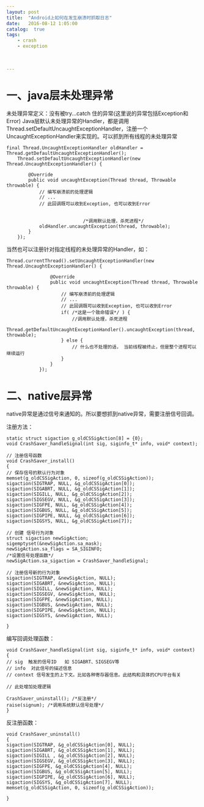 ```yaml
---
layout: post
title:  "Android上如何在发生崩溃时抓取日志"
date:   2016-08-12 1:05:00
catalog:  true
tags:
    - crash
    - exception
       
   
   
---
```




# 一、java层未处理异常

未处理异常定义：没有被try...catch 住的异常(这里说的异常包括Exception和Error)
Java层默认未处理异常的Handler，都是调用Thread.setDefaultUncaughtExceptionHandler，注册一个UncaughtExceptionHandler来实现的。可以抓到所有线程的未处理异常

    final Thread.UncaughtExceptionHandler oldHandler = Thread.getDefaultUncaughtExceptionHandler();
		Thread.setDefaultUncaughtExceptionHandler(new Thread.UncaughtExceptionHandler() {
			
			@Override
			public void uncaughtException(Thread thread, Throwable throwable) {
				// 编写崩溃前的处理逻辑
				// ...
				// 此回调既可以收到Exception, 也可以收到Error


                                /*调用默认处理，杀死进程*/
				oldHandler.uncaughtException(thread, throwable);
			}
		});
		
当然也可以注册针对指定线程的未处理异常的Handler，如：

    Thread.currentThread().setUncaughtExceptionHandler(new Thread.UncaughtExceptionHandler() {
					
					@Override
					public void uncaughtException(Thread thread, Throwable throwable) {
						// 编写崩溃前的处理逻辑
						// ...
						// 此回调既可以收到Exception, 也可以收到Error
						if( /*这是一个致命错误*/ ) {
							//调用默认处理，杀死进程
							Thread.getDefaultUncaughtExceptionHandler().uncaughtException(thread, throwable);
						} else {
							// 什么也不处理的话， 当前线程被终止，但是整个进程可以继续运行
						}
					}
				});
				
# 二、native层异常


native异常是通过信号来通知的。所以要想抓到native异常，需要注册信号回调。
 
注册方法：

    static struct sigaction g_oldCSSigAction[8] = {0};
    void CrashSaver_handleSignal(int sig, siginfo_t* info, void* context);

    // 注册信号函数
    void CrashSaver_install()
    {
    // 保存信号的默认行为对象
    memset(g_oldCSSigAction, 0, sizeof(g_oldCSSigAction));
    sigaction(SIGTRAP, NULL, &g_oldCSSigAction[0]);
    sigaction(SIGABRT, NULL, &g_oldCSSigAction[1]);
    sigaction(SIGILL, NULL, &g_oldCSSigAction[2]);
    sigaction(SIGSEGV, NULL, &g_oldCSSigAction[3]);
    sigaction(SIGFPE, NULL, &g_oldCSSigAction[4]);
    sigaction(SIGBUS, NULL, &g_oldCSSigAction[5]);
    sigaction(SIGPIPE, NULL, &g_oldCSSigAction[6]);
    sigaction(SIGSYS, NULL, &g_oldCSSigAction[7]);
    
    // 创建 信号行为对象
    struct sigaction newSigAction;       
    sigemptyset(&newSigAction.sa_mask);
    newSigAction.sa_flags = SA_SIGINFO;
    /*设置信号处理函数*/
    newSigAction.sa_sigaction = CrashSaver_handleSignal;
    
    // 注册信号新的行为对象
    sigaction(SIGTRAP, &newSigAction, NULL);
    sigaction(SIGABRT, &newSigAction, NULL);
    sigaction(SIGILL, &newSigAction, NULL);
    sigaction(SIGSEGV, &newSigAction, NULL);
    sigaction(SIGFPE, &newSigAction, NULL);
    sigaction(SIGBUS, &newSigAction, NULL);
    sigaction(SIGPIPE, &newSigAction, NULL);
    sigaction(SIGSYS, &newSigAction, NULL);

    }
    
编写回调处理函数：

    void CrashSaver_handleSignal(int sig, siginfo_t* info, void* context)
    {
	// sig  触发的信号ID   如 SIGABRT、SIGSEGV等
    // info  对此信号的描述信息
    // context 信号发生的上下文。比如各种寄存器信息。此结构和具体的CPU平台有关
    
    // 此处增加处理逻辑
    
    CrashSaver_uninstall(); /*反注册*/
    raise(signum); /*调用系统默认信号处理*/
    }
    
反注册函数：

    void CrashSaver_uninstall()
    {
    sigaction(SIGTRAP, &g_oldCSSigAction[0], NULL);
    sigaction(SIGABRT, &g_oldCSSigAction[1], NULL);
    sigaction(SIGILL , &g_oldCSSigAction[2], NULL);
    sigaction(SIGSEGV, &g_oldCSSigAction[3], NULL);
    sigaction(SIGFPE, &g_oldCSSigAction[4], NULL);
    sigaction(SIGBUS, &g_oldCSSigAction[5], NULL);
    sigaction(SIGPIPE, &g_oldCSSigAction[6], NULL);
    sigaction(SIGSYS, &g_oldCSSigAction[7], NULL);
    memset(g_oldCSSigAction, 0, sizeof(g_oldCSSigAction));

    }
